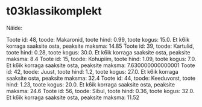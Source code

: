 # t03klassikomplekt

Näide: 

Toote id: 48, toode: Makaronid, toote hind: 0.99, toote kogus: 15.0. Et k6ik korraga saaksite osta, peaksite maksma: 14.85
Toote id: 39, toode: Kartulid, toote hind: 0.28, toote kogus: 30.0. Et k6ik korraga saaksite osta, peaksite maksma: 8.4
Toote id: 15, toode: Kohupiim, toote hind: 1.09, toote kogus: 7.0. Et k6ik korraga saaksite osta, peaksite maksma: 7.630000000000001
Toote id: 42, toode: Juust, toote hind: 1.2, toote kogus: 27.0. Et k6ik korraga saaksite osta, peaksite maksma: 32.4
Toote id: 44, toode: Keeduvorst, toote hind: 1.23, toote kogus: 20.0. Et k6ik korraga saaksite osta, peaksite maksma: 24.6
Toote id: 56, toode: Sibul, toote hind: 0.36, toote kogus: 32.0. Et k6ik korraga saaksite osta, peaksite maksma: 11.52
